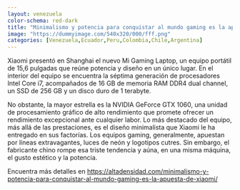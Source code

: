 ```yaml
---
layout: venezuela
color-schema: red-dark
title: "Minimalismo y potencia para conquistar al mundo gaming es la apuesta de Xiaomi"
image: "https://dummyimage.com/540x320/000/fff.png"
categories: [Venezuela,Ecuador,Peru,Colombia,Chile,Argentina]
---
```


Xiaomi presentó en Shanghai el nuevo Mi Gaming Laptop, un equipo portátil de 15,6 pulgadas que reúne potencia y diseño en un único lugar. En el interior del equipo se encuentra la séptima generación de procesadores Intel Core i7, acompañados de 16 GB de memoria RAM DDR4 dual channel, un SSD de 256 GB y un disco duro de 1 terabyte.

No obstante, la mayor estrella es la NVIDIA GeForce GTX 1060, una unidad de procesamiento gráfico de alto rendimiento que promete ofrecer un rendimiento excepcional ante cualquier labor. Lo más destacado del equipo, más allá de las prestaciones, es el diseño minimalista que Xiaomi le ha entregado en sus factorías. Los equipos gaming, generalmente, apuestan por líneas extravagantes, luces de neón y logotipos cutres. Sin embargo, el fabricante chino rompe esa triste tendencia y aúna, en una misma máquina, el gusto estético y la potencia.

Encuentra más detalles en https://altadensidad.com/minimalismo-y-potencia-para-conquistar-al-mundo-gaming-es-la-apuesta-de-xiaomi/
